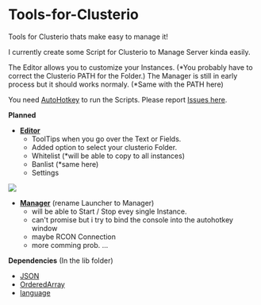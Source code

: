 

# Tools-for-Clusterio

Tools for Clusterio thats make easy to manage it!

I currently create some Script for Clusterio to Manage Server kinda easily.

The Editor allows you to customize your Instances. (*You probably have to correct the Clusterio PATH for the Folder.)
The Manager is still in early process but it should works normaly. (*Same with the PATH here)

You need [AutoHotkey](https://autohotkey.com/) to run the Scripts.
Please report [Issues here](https://github.com/SkiperTheBoss/Tools-for-Clusterio/issues).

**Planned**
 - [**Editor**](https://github.com/SkiperTheBoss/Tools-for-Clusterio/blob/master/Editor.ahk)
     - ToolTips when you go over the Text or Fields.
     - Added option to select your clusterio Folder.
     - Whitelist (*will be able to copy to all instances)
     - Banlist (*same here)
     - Settings
     
![](https://thumbs.gfycat.com/EcstaticDirtyIridescentshark-max-14mb.gif)

  - [**Manager**](https://github.com/SkiperTheBoss/Tools-for-Clusterio/blob/master/Manager.ahk) (rename Launcher to Manager)
     - will be able to Start / Stop evey single Instance.
     - can't promise but i try to bind the console into the autohotkey window
     - maybe RCON Connection
     - more comming prob. ...

**Dependencies** (In the lib folder)
- [JSON](https://github.com/cocobelgica/AutoHotkey-JSON/blob/master/JSON.ahk)
- [OrderedArray](https://autohotkey.com/board/topic/94043-ordered-array/)
- [language](https://github.com/bichlepa/lang/blob/master/language/language.ahk)
